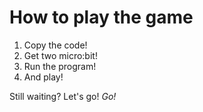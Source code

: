 # How to play the game

1. Copy the code!
2. Get two micro:bit!
3. Run the program! 
4. And play!

Still waiting? Let's go! *Go!*

